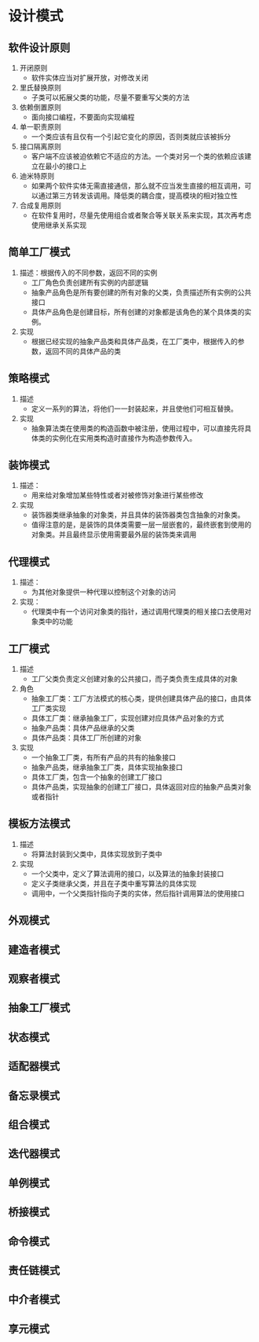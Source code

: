 # 设计模式
## 软件设计原则
1. 开闭原则
    + 软件实体应当对扩展开放，对修改关闭
2. 里氏替换原则
    + 子类可以拓展父类的功能，尽量不要重写父类的方法
3. 依赖倒置原则
    + 面向接口编程，不要面向实现编程
4. 单一职责原则
    + 一个类应该有且仅有一个引起它变化的原因，否则类就应该被拆分
5. 接口隔离原则
    + 客户端不应该被迫依赖它不适应的方法。一个类对另一个类的依赖应该建立在最小的接口上
6. 迪米特原则
    + 如果两个软件实体无需直接通信，那么就不应当发生直接的相互调用，可以通过第三方转发该调用。降低类的耦合度，提高模块的相对独立性
7. 合成复用原则
    + 在软件复用时，尽量先使用组合或者聚合等关联关系来实现，其次再考虑使用继承关系实现

## 简单工厂模式
1. 描述：根据传入的不同参数，返回不同的实例
    + 工厂角色负责创建所有实例的内部逻辑
    + 抽象产品角色是所有要创建的所有对象的父类，负责描述所有实例的公共接口
    + 具体产品角色是创建目标，所有创建的对象都是该角色的某个具体类的实例。
2. 实现
    + 根据已经实现的抽象产品类和具体产品类，在工厂类中，根据传入的参数，返回不同的具体产品的类
    
## 策略模式
1. 描述
    + 定义一系列的算法，将他们一一封装起来，并且使他们可相互替换。
2. 实现
    + 抽象算法类在使用类的构造函数中被注册，使用过程中，可以直接先将具体类的实例化在实用类构造时直接作为构造参数传入。

## 装饰模式
1. 描述：
    + 用来给对象增加某些特性或者对被修饰对象进行某些修改
2. 实现
    + 装饰器类继承抽象的对象类，并且具体的装饰器类包含抽象的对象类。
    + 值得注意的是，是装饰的具体类需要一层一层嵌套的，最终嵌套到使用的对象类。并且最终显示使用需要最外层的装饰类来调用
    
## 代理模式
1. 描述：
    + 为其他对象提供一种代理以控制这个对象的访问
2. 实现：
    + 代理类中有一个访问对象类的指针，通过调用代理类的相关接口去使用对象类中的功能

## 工厂模式
1. 描述
    + 工厂父类负责定义创建对象的公共接口，而子类负责生成具体的对象
2. 角色
    + 抽象工厂类：工厂方法模式的核心类，提供创建具体产品的接口，由具体工厂类实现
    + 具体工厂类：继承抽象工厂，实现创建对应具体产品对象的方式
    + 抽象产品类：具体产品继承的父类
    + 具体产品类：具体工厂所创建的对象
2. 实现
    + 一个抽象工厂类，有所有产品的共有的抽象接口
    + 抽象产品类，继承抽象工厂类，具体实现抽象接口
    + 具体工厂类，包含一个抽象的创建工厂接口
    + 具体产品类，实现抽象的创建工厂接口，具体返回对应的抽象产品类对象或者指针

## 模板方法模式
1. 描述
    + 将算法封装到父类中，具体实现放到子类中
2. 实现
    + 一个父类中，定义了算法调用的接口，以及算法的抽象封装接口
    + 定义子类继承父类，并且在子类中重写算法的具体实现
    + 调用中，一个父类指针指向子类的实体，然后指针调用算法的使用接口

## 外观模式

## 建造者模式

## 观察者模式

## 抽象工厂模式

## 状态模式

## 适配器模式

## 备忘录模式

## 组合模式

## 迭代器模式

## 单例模式

## 桥接模式

## 命令模式

## 责任链模式

## 中介者模式

## 享元模式